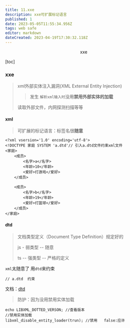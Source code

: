 ```yaml
---
title: 11.xxe
description: xxe可扩展标记语言
published: 1
date: 2023-05-05T11:55:34.956Z
tags: web safe
editor: markdown
dateCreated: 2023-04-19T17:30:32.118Z
---
```


<center>xxe</center>

[toc]

### xxe 

> xml外部实体注入漏洞(XML External Entity Injection)
>
> > 发生  `解析xml输入时`没用**禁用外部实体的加载**
>
> 读取外部文件，内网探测扫描等等



#### xml

> 可扩展的标记语言：标签名很**随意**

```
<?xml vsersion='1.0' encoding='utf-8'>
<!DOCTYPE 家庭 SYSTEM 'a.dtd'// 引入a.dtd文件约束xml文件
<家庭>
    <成员>
        <名字>a</名字>
        <年龄>10</年龄>
        <爱好>打游戏</爱好>
    </成员>

    <成员>
        <名字>b</名字>
        <年龄>19</年龄>
        <爱好>打篮球</爱好>
    </成员>
</家庭>
```



#### dtd

> 文档类型定义（Document Type Definition）规定好的
>
> js - 弱类型 --  随意
>
> ts -- 强类型 -- 严格的定义

`xml`太随意了 用`dtd`来约束

```
// a.dtd  约束

```

文档：[dtd](https://blog.csdn.net/gavin_john/article/details/51532756)

 

> 防护：因为没用禁用实体加载

```
echo LIBXML_DOTTED_VERSON; //查看版本
//禁用实体加载
libxml_disable_entity_loader(trun); //禁用   false:应许
```







